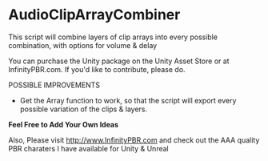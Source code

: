 # AudioClipArrayCombiner
This script will combine layers of clip arrays into every possible combination, with options for volume &amp; delay

You can purchase the Unity package on the Unity Asset Store or at InfinityPBR.com.  If you'd like to contribute, please do.

POSSIBLE IMPROVEMENTS
* Get the Array function to work, so that the script will export every possible variation of the clips & layers.

**Feel Free to Add Your Own Ideas**

Also, Please visit http://www.InfinityPBR.com and check out the AAA quality PBR charaters I have available for Unity & Unreal
